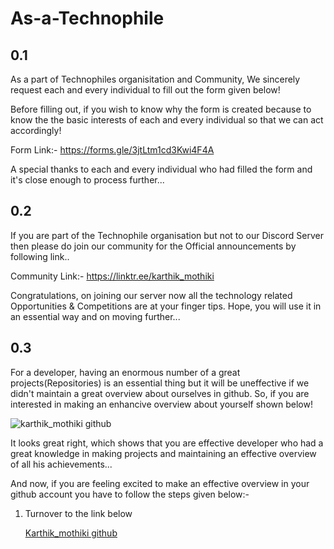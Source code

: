 # As-a-Technophile
## 0.1
As a part of Technophiles organisitation and Community, We sincerely request each and every individual to fill out the form given below!

Before filling out, if you wish to know why the form is created because to know the the basic interests of each and every individual so that we can act accordingly!

Form Link:- https://forms.gle/3jtLtm1cd3Kwi4F4A

A special thanks to each and every individual who had filled the form and it's close enough to process further...

## 0.2

If you are part of the Technophile organisation but not to our Discord Server then please do join our community for the Official announcements by following link..

Community Link:- https://linktr.ee/karthik_mothiki

Congratulations, on joining our server now all the technology related Opportunities & Competitions are at your finger tips. Hope, you will use it in an essential way and on moving further...

## 0.3

For a developer, having an enormous number of a great projects(Repositories) is an essential thing but it will be uneffective if we didn't maintain a great overview about ourselves in github. So, if you are interested in making an enhancive overview about yourself shown below!

![karthik_mothiki github](https://user-images.githubusercontent.com/78647748/114135699-41b3aa80-9927-11eb-81f4-b92cebf8fda6.png) 

It looks great right, which shows that you are effective developer who had a great knowledge in making projects and maintaining an effective overview of all his achievements...

And now, if you are feeling excited to make an effective overview in your github account you have to follow the steps given below:-

1) Turnover to the link below
   
   [Karthik_mothiki github](https://github.com/KarthikMothiki/KarthikMothiki.git)
